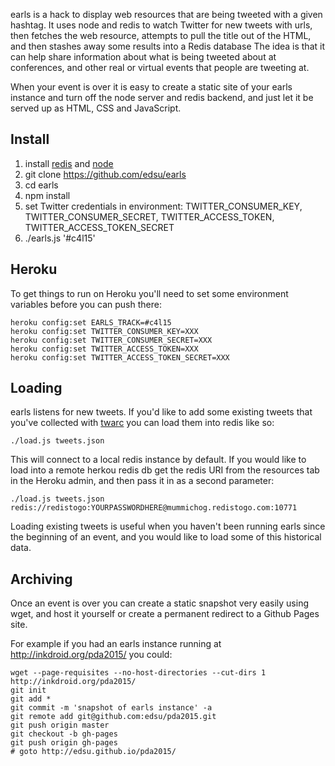 earls is a hack to display web resources that are being tweeted with a given hashtag.
It uses node and redis to watch Twitter for new tweets with urls, then fetches the web resource, attempts to pull the title out of the HTML, and then stashes away some results into a Redis database The idea
is that it can help share information about what is being tweeted about at conferences, and other real or virtual events that people are tweeting at.

When your event is over it is easy to create a static site of your earls 
instance and turn off the node server and redis backend, and just let it be 
served up as HTML, CSS and JavaScript.

## Install

1. install [redis](http://redis.io) and [node](http://nodejs.org)
1. git clone https://github.com/edsu/earls
1. cd earls
1. npm install
1. set Twitter credentials in environment: TWITTER\_CONSUMER\_KEY, TWITTER\_CONSUMER\_SECRET, TWITTER\_ACCESS\_TOKEN, TWITTER\_ACCESS\_TOKEN\_SECRET
1. ./earls.js '#c4l15'

## Heroku

To get things to run on Heroku you'll need to set some environment variables
before you can push there:

```
heroku config:set EARLS_TRACK=#c4l15
heroku config:set TWITTER_CONSUMER_KEY=XXX
heroku config:set TWITTER_CONSUMER_SECRET=XXX
heroku config:set TWITTER_ACCESS_TOKEN=XXX
heroku config:set TWITTER_ACCESS_TOKEN_SECRET=XXX
```

## Loading

earls listens for new tweets. If you'd like to add some existing tweets that
you've collected with [twarc](http://github.com/edsu/twarc) you can load them
into redis like so:

    ./load.js tweets.json 

This will connect to a local redis instance by default. If you would like to 
load into a remote herkou redis db get the redis URI from the resources tab in 
the Heroku admin, and then pass it in as a second parameter:

    ./load.js tweets.json redis://redistogo:YOURPASSWORDHERE@mummichog.redistogo.com:10771

Loading existing tweets is useful when you haven't been running earls since the
beginning of an event, and you would like to load some of this historical data.

## Archiving

Once an event is over you can create a static snapshot very easily using 
wget, and host it yourself or create a permanent redirect to a Github Pages 
site.

For example if you had an earls instance running at http://inkdroid.org/pda2015/
you could:

    wget --page-requisites --no-host-directories --cut-dirs 1 http://inkdroid.org/pda2015/
    git init 
    git add *
    git commit -m 'snapshot of earls instance' -a
    git remote add git@github.com:edsu/pda2015.git
    git push origin master
    git checkout -b gh-pages
    git push origin gh-pages
    # goto http://edsu.github.io/pda2015/




